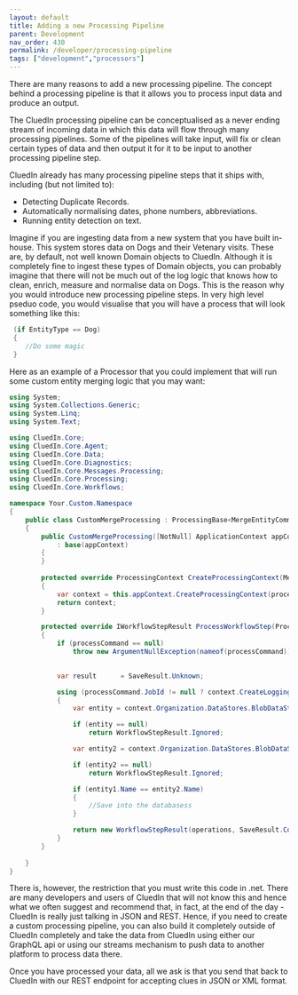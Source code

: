 ```yaml
---
layout: default
title: Adding a new Processing Pipeline
parent: Development
nav_order: 430
permalink: /developer/processing-pipeline
tags: ["development","processors"]
---
```


There are many reasons to add a new processing pipeline. The concept behind a processing pipeline is that it allows you to process input data and produce an output. 

The CluedIn processing pipeline can be conceptualised as a never ending stream of incoming data in which this data will flow through many processing pipelines. Some of the pipelines will take input, will fix or clean certain types of data and then output it for it to be input to another processing pipeline step. 

CluedIn already has many processing pipeline steps that it ships with, including (but not limited to):

 - Detecting Duplicate Records.
 - Automatically normalising dates, phone numbers, abbreviations.
 - Running entity detection on text.

 Imagine if you are ingesting data from a new system that you have built in-house. This system stores data on Dogs and their Vetenary visits. These are, by default, not well known Domain objects to CluedIn. Although it is completely fine to ingest these types of Domain objects, you can probably imagine that there will not be much out of the log logic that knows how to clean, enrich, measure and normalise data on Dogs. This is the reason why you would introduce new processing pipeline steps. In very high level pseduo code, you would visualise that you will have a process that will look something like this:

```csharp
 (if EntityType == Dog)
 {
 	//Do some magic
 }
 ```

Here as an example of a Processor that you could implement that will run some custom entity merging logic that you may want:

```csharp
using System;
using System.Collections.Generic;
using System.Linq;
using System.Text;

using CluedIn.Core;
using CluedIn.Core.Agent;
using CluedIn.Core.Data;
using CluedIn.Core.Diagnostics;
using CluedIn.Core.Messages.Processing;
using CluedIn.Core.Processing;
using CluedIn.Core.Workflows;

namespace Your.Custom.Namespace
{
    public class CustomMergeProcessing : ProcessingBase<MergeEntityCommand>
    {      
        public CustomMergeProcessing([NotNull] ApplicationContext appContext)
            : base(appContext)
        {
        }
       
        protected override ProcessingContext CreateProcessingContext(MergeEntityCommand processCommand)
        {
            var context = this.appContext.CreateProcessingContext(processCommand).WithExecutionOption(ExecutionOptions.PreferMasterDataStore).WithExecutionOption(ExecutionOptions.Overwrite).WithExecutionOption(ExecutionOptions.Force);
            return context;
        }

        protected override IWorkflowStepResult ProcessWorkflowStep(ProcessingContext context, MergeEntityCommand processCommand)
        {
            if (processCommand == null)
                throw new ArgumentNullException(nameof(processCommand));

  
            var result      = SaveResult.Unknown;

            using (processCommand.JobId != null ? context.CreateLoggingScope(new { processCommand.JobId }) : (IDisposable)new DummyDisposable())
            {
                var entity = context.Organization.DataStores.BlobDataStore.GetById(context, processCommand.SourceId);

                if (entity == null)
                    return WorkflowStepResult.Ignored;        

                var entity2 = context.Organization.DataStores.BlobDataStore.GetById(context, processCommand.TargetId);

                if (entity2 == null)
                    return WorkflowStepResult.Ignored;            

                if (entity1.Name == entity2.Name)
                {
                	//Save into the databasess
                }

                return new WorkflowStepResult(operations, SaveResult.Complete);
            }
        }
        
    }
}
```

 There is, however, the restriction that you must write this code in .net. There are many developers and users of CluedIn that will not know this and hence what we often suggest and recommend that, in fact, at the end of the day - CluedIn is really just talking in JSON and REST. Hence, if you need to create a custom processing pipeline, you can also build it completely outside of CluedIn completely and take the data from CluedIn using either our GraphQL api or using our streams mechanism to push data to another platform to process data there. 

 Once you have processed your data, all we ask is that you send that back to CluedIn with our REST endpoint for accepting clues in JSON or XML format.